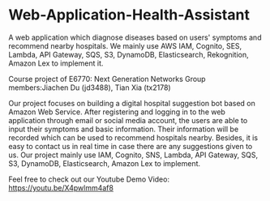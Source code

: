 # Web-Application-Health-Assistant
A web application which diagnose diseases based on users' symptoms and recommend nearby hospitals. We mainly use AWS IAM, Cognito, SES, Lambda, API Gateway, SQS, S3, DynamoDB, Elasticsearch, Rekognition, Amazon Lex to implement it.

Course project of E6770: Next Generation Networks
Group members:Jiachen Du (jd3488), Tian Xia (tx2178)

Our project focuses on building a digital hospital suggestion bot based on Amazon Web Service. After registering and logging in to the web application through email or social media account, the users are able to input their symptoms and basic information. Their information will be recorded which can be used to recommend hospitals nearby. Besides, it is easy to contact us in real time in case there are any suggestions given to us. Our project mainly use IAM, Cognito, SNS, Lambda, API Gateway, SQS, S3, DynamoDB, Elasticsearch, Amazon Lex to implement.


Feel free to check out our Youtube Demo Video: https://youtu.be/X4pwlmm4af8
